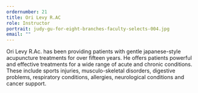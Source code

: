 ```yaml
---
ordernumber: 21
title: Ori Levy R.AC
role: Instructor
portrait: judy-gu-for-eight-branches-faculty-selects-004.jpg
email: ""
---
```

Ori Levy R.Ac. has been providing patients with gentle japanese-style acupuncture treatments for over fifteen years. He offers patients powerful and effective treatments for a wide range of acute and chronic conditions. These include sports injuries, musculo-skeletal disorders, digestive problems, respiratory conditions, allergies, neurological conditions and cancer support.